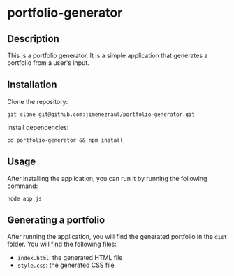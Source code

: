 # portfolio-generator

## Description
This is a portfolio generator. It is a simple application that generates a portfolio from a user's input.

## Installation
Clone the repository:
```
git clone git@github.com:jimenezraul/portfolio-generator.git
```
Install dependencies:
```
cd portfolio-generator && npm install
```

## Usage
After installing the application, you can run it by running the following command:
```
node app.js
```

## Generating a portfolio
After running the application, you will find the generated portfolio in the `dist` folder.
You will find the following files:
- `index.html`: the generated HTML file
-  `style.css`: the generated CSS file